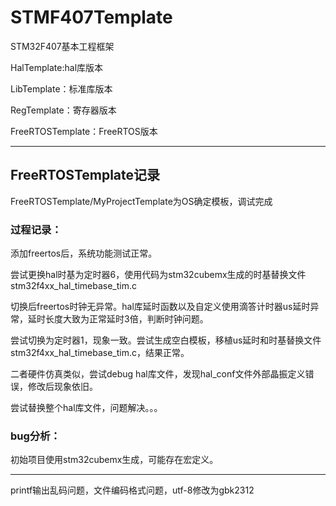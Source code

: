 # STMF407Template
STM32F407基本工程框架



HalTemplate:hal库版本

LibTemplate：标准库版本

RegTemplate：寄存器版本

FreeRTOSTemplate：FreeRTOS版本



------

## FreeRTOSTemplate记录

FreeRTOSTemplate/MyProjectTemplate为OS确定模板，调试完成

### 过程记录：

添加freertos后，系统功能测试正常。

尝试更换hal时基为定时器6，使用代码为stm32cubemx生成的时基替换文件stm32f4xx_hal_timebase_tim.c

切换后freertos时钟无异常。hal库延时函数以及自定义使用滴答计时器us延时异常，延时长度大致为正常延时3倍，判断时钟问题。

尝试切换为定时器1，现象一致。尝试生成空白模板，移植us延时和时基替换文件stm32f4xx_hal_timebase_tim.c，结果正常。

二者硬件仿真类似，尝试debug hal库文件，发现hal_conf文件外部晶振定义错误，修改后现象依旧。

尝试替换整个hal库文件，问题解决。。。

### bug分析：

初始项目使用stm32cubemx生成，可能存在宏定义。

------

printf输出乱码问题，文件编码格式问题，utf-8修改为gbk2312
